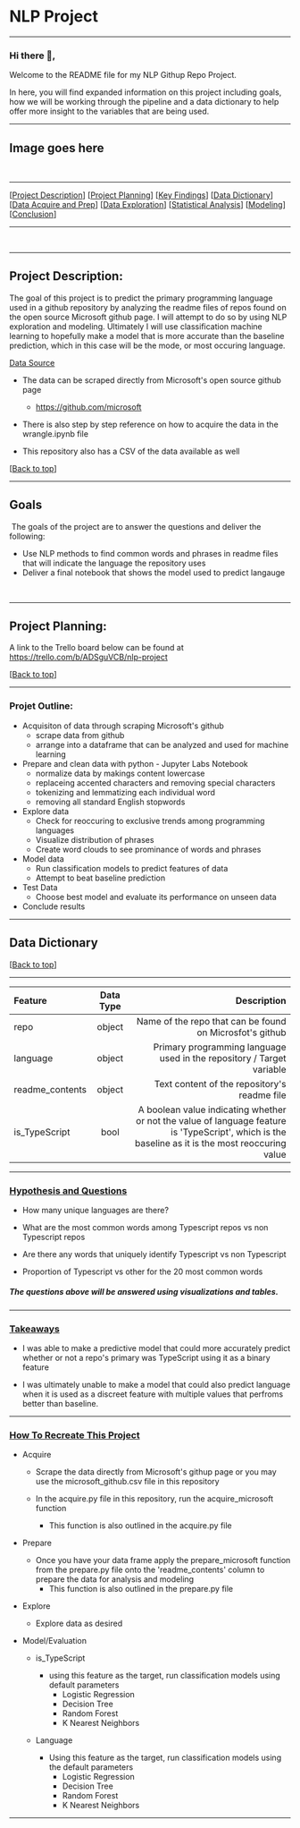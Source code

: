 # NLP Project



------------

<h3> <a name="top"></a> Hi there 👋,</h3>

Welcome to the README file for my NLP Githup Repo Project.

In here, you will find expanded information on this project including goals, how we will be working through the pipeline and a data dictionary to help offer more insight to the variables that are being used.

------------
## Image goes here 
​
***
[[Project Description](#project_description)]
[[Project Planning](#planning)]
[[Key Findings](#findings)]
[[Data Dictionary](#dictionary)]
[[Data Acquire and Prep](#wrangle)]
[[Data Exploration](#explore)]
[[Statistical Analysis](#stats)]
[[Modeling](#model)]
[[Conclusion](#conclusion)]
___
​
​

------
## <a name="project_description"></a>Project Description:


The goal of this project is to predict the primary programming language used in a github repository by analyzing the readme files of repos found on the open source Microsoft github page. I will attempt to do so by using NLP exploration and modeling. Ultimately I will use classification machine learning to hopefully make a model that is more accurate than the baseline prediction, which in this case will be the mode, or most occuring language.

<u>Data Source</u>

* The data can be scraped directly from Microsoft's open source github page
    * https://github.com/microsoft
    
* There is also step by step reference on how to acquire the data in the wrangle.ipynb file

* This repository also has a CSV of the data available as well


[[Back to top](#top)]
​

------------
## Goals
​
The goals of the project are to answer the questions and deliver the following:
​
- Use NLP methods to find common words and phrases in readme files that will indicate the language the repository uses
- Deliver a final notebook that shows the model used to predict langauge 

​
***
## <a name="planning"></a>Project Planning: 



A link to the Trello board below can be found at https://trello.com/b/ADSguVCB/nlp-project



[[Back to top](#top)]
​

----------
### Projet Outline:
- Acquisiton of data through scraping Microsoft's github
    - scrape data from github
    - arrange into a dataframe that can be analyzed and used for machine learning
- Prepare and clean data with python - Jupyter Labs Notebook
    - normalize data by makings content lowercase
    - replaceing accented characters and removing special characters
    - tokenizing and lemmatizing each individual word
    - removing all standard English stopwords
- Explore data
    - Check for reoccuring to exclusive trends among programming languages
    - Visualize distribution of phrases
    - Create word clouds to see prominance of words and phrases
- Model data 
    - Run classification models to predict features of data
    - Attempt to beat baseline prediction
- Test Data
    - Choose best model and evaluate its performance on unseen data
- Conclude results
 
----------- 


## <a name="dictionary"></a>Data Dictionary  
[[Back to top](#top)]

---
|   Feature      |  Data Type   | Description    |
| :------------- | :----------: | -----------: |
|  repo | object  | Name of the repo that can be found on Microsfot's github    |
| language    | object| Primary programming language used in the repository / Target variable|
| readme_contents  | object | Text content of the repository's readme file|
| is_TypeScript | bool | A boolean value indicating whether or not the value of language feature is 'TypeScript', which is the baseline as it is the most reoccuring value|


-------------------
  <h3><u>Hypothesis and Questions</u></h3>

- How many unique languages are there?

- What are the most common words among Typescript repos vs non Typescript repos

- Are there any words that uniquely identify Typescript vs non Typescript

- Proportion of Typescript vs other for the 20 most common words


<h5> The questions above will be answered using visualizations and tables.</h5>


-------------------
  <h3><u>Takeaways</u></h3>
 
- I was able to make a predictive model that could more accurately predict whether or not a repo's primary was TypeScript using it as a binary feature

- I was ultimately unable to make a model that could also predict language when it is used as a discreet feature with multiple values that perfroms better than baseline.

--------------------
 <h3><u>How To Recreate This Project</u></h3>
 
- Acquire
     - Scrape the data directly from Microsoft's githup page or you may use the microsoft_github.csv file in this repository
     
     - In the acquire.py file in this repository, run the acquire_microsoft function
         - This function is also outlined in the acquire.py file
         
         
- Prepare
    - Once you have your data frame apply the prepare_microsoft function from the prepare.py file onto the 'readme_contents' column to prepare the data for analysis and modeling
        - This function is also outlined in the prepare.py file
    
    
- Explore
    - Explore data as desired
    

- Model/Evaluation
    - is_TypeScript
        - using this feature as the target, run classification models using default parameters
            - Logistic Regression
            - Decision Tree
            - Random Forest
            - K Nearest Neighbors
            
    - Language
        - Using this feature as the target, run classification models using the default parameters
            - Logistic Regression
            - Decision Tree
            - Random Forest
            - K Nearest Neighbors
--------------------


